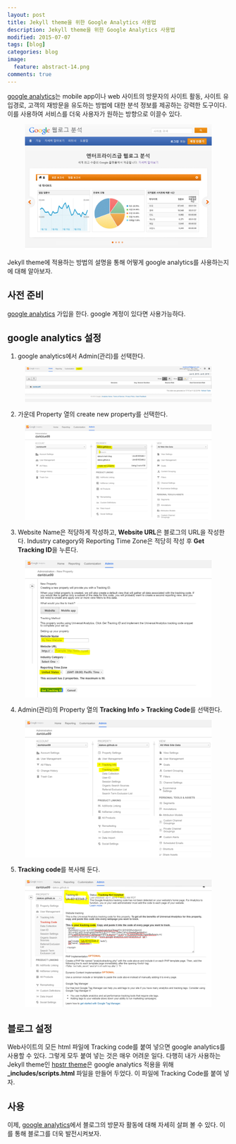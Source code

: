 ```yaml
---
layout: post
title: Jekyll theme을 위한 Google Analytics 사용법
description: Jekyll theme을 위한 Google Analytics 사용법
modified: 2015-07-07
tags: [blog]
categories: blog
image:
  feature: abstract-14.png
comments: true
---
```


[google analytics](http://www.google.com/intl/ko_ALL/analytics/features/index.html)는 mobile app이나 web 사이트의 방문자의 사이트 활동, 사이트 유입경로, 고객의 재방문을 유도하는 방법에 대한 분석 정보를 제공하는 강력한 도구이다. 이를 사용하여 서비스를 더욱 사용자가 원하는 방향으로 이끌수 있다. 

<figure>
	<img src="/images/googleanalytics1.PNG" alt="">
</figure>

Jekyll theme에 적용하는 방법의 설명을 통해 어떻게 google analytics를 사용하는지에 대해 알아보자.  

## 사전 준비

[google analytics](http://www.google.com/intl/ko_ALL/analytics/index.html) 가입을 한다. google 계정이 있다면 사용가능하다. 

## google analytics 설정

1. google analytics에서 Admin(관리)를 선택한다. 

<figure>
	<img src="/images/googleanalytics2.PNG" alt="">
</figure>

2. 가운데 Property 열의 create new property를 선택한다. 

<figure>
	<img src="/images/googleanalytics3.PNG" alt="">
</figure>

3. Website Name은 적당하게 작성하고, **Website URL**은 블로그의 URL을 작성한다. Industry category와 Reporting Time Zone은 적당히 작성 후 **Get Tracking ID**을 누른다. 

<figure>
	<img src="/images/googleanalytics4.PNG" alt="">
</figure>

4. Admin(관리)의 Property 열의 **Tracking Info > Tracking Code**를 선택한다.

<figure>
	<img src="/images/googleanalytics5.PNG" alt="">
</figure>

5. **Tracking code**를 복사해 둔다. 

<figure>
	<img src="/images/googleanalytics6.PNG" alt="">
</figure>

## 블로그 설정

Web사이트의 모든 html 파일에 Tracking code를 붙여 넣으면 google analytics를 사용할 수 있다. 그렇게 모두 붙여 넣는 것은 매우 어려운 일다. 다행히 내가 사용하는 Jekyll theme인 [hpstr theme](https://mmistakes.github.io/hpstr-jekyll-theme/)은 google analytics 적용을 위해  **_includes/scripts.html** 파일을 만들어 두었다. 이 파일에 Tracking Code를 붙여 넣자. 

## 사용

이제, [google analytics](http://www.google.com/intl/ko_ALL/analytics/index.html)에서 블로그의 방문자 활동에 대해 자세히 살펴 볼 수 있다. 이를 통해 블로그를 더욱 발전시켜보자. 